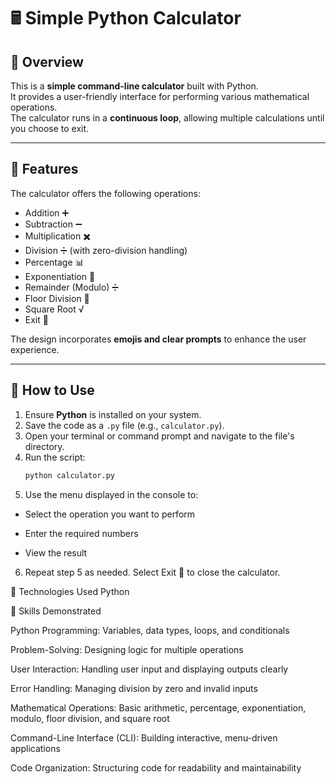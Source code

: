 # 🖩 Simple Python Calculator

## 🔹 Overview
This is a **simple command-line calculator** built with Python.  
It provides a user-friendly interface for performing various mathematical operations.  
The calculator runs in a **continuous loop**, allowing multiple calculations until you choose to exit.

---

## 🔹 Features
The calculator offers the following operations:  
- Addition ➕  
- Subtraction ➖  
- Multiplication ✖️  
- Division ➗ (with zero-division handling)  
- Percentage 📊  
- Exponentiation 🔼  
- Remainder (Modulo) ➗  
- Floor Division 🧮  
- Square Root √  
- Exit 🚪  

The design incorporates **emojis and clear prompts** to enhance the user experience.

---

## 🔹 How to Use
1. Ensure **Python** is installed on your system.  
2. Save the code as a `.py` file (e.g., `calculator.py`).  
3. Open your terminal or command prompt and navigate to the file's directory.  
4. Run the script:  
   ```bash
   python calculator.py
5. Use the menu displayed in the console to:

* Select the operation you want to perform

* Enter the required numbers

* View the result
6. Repeat step 5 as needed. Select Exit 🚪 to close the calculator.

🔹 Technologies Used
   Python

🔹 Skills Demonstrated

Python Programming: Variables, data types, loops, and conditionals

Problem-Solving: Designing logic for multiple operations

User Interaction: Handling user input and displaying outputs clearly

Error Handling: Managing division by zero and invalid inputs

Mathematical Operations: Basic arithmetic, percentage, exponentiation, modulo, floor division, and square root

Command-Line Interface (CLI): Building interactive, menu-driven applications

Code Organization: Structuring code for readability and maintainability 
